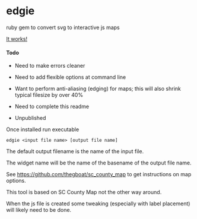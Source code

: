 edgie
=====

ruby gem to convert svg to interactive js maps

[It works!]


#### Todo

  - Need to make errors cleaner

  - Need to add flexible options at command line

  - Want to perform anti-aliasing (edging) for maps; this will also shrink typical filesize by over 40%

  - Need to complete this readme

  - Unpublished



Once installed run executable

`edgie <input file name> [output file name]`

The default output filename is the name of the input file.

The widget name will be the name of the basename of the output file name.

See https://github.com/thegboat/sc_county_map to get instructions on map options.

This tool is based on SC County Map not the other way around.

When the js file is created some tweaking (especially with label placement) will likely need to be done.


[It works!]: http://rawgithub.com/thegboat/examples/master/edgie/example.html